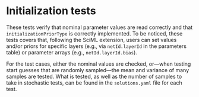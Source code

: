 # Initialization tests

These tests verify that nominal parameter values are read correctly and that `initializationPriorType` is correctly implemented. To be noticed, these tests covers that, following the SciML extension, users can set values and/or priors for specific layers (e.g., via `netId.layerId` in the parameters table) or parameter arrays (e.g., `netId.layerId.bias`).

For the test cases, either the nominal values are checked, or—when testing start guesses that are randomly sampled—the mean and variance of many samples are tested. What is tested, as well as the number of samples to take in stochastic tests, can be found in the `solutions.yaml` file for each test.
